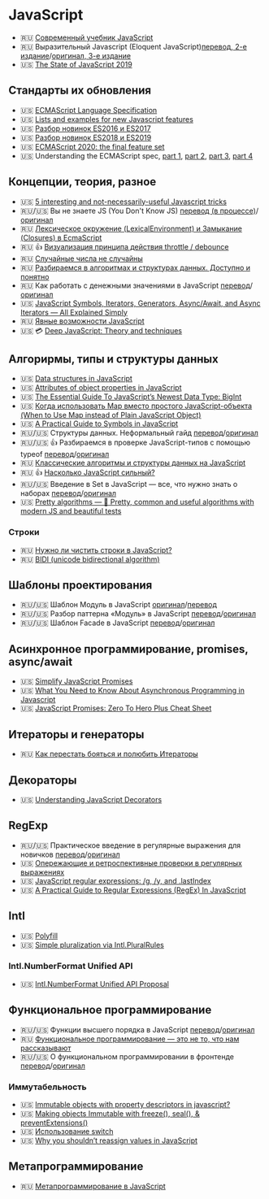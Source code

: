 # JavaScript

<!--
* 🇺🇸 []()
* 🇷🇺 []()
* 🏳 []()
* 🇷🇺/🇺🇸 [перевод]()/[оригинал]()
-->

* 🇷🇺 [Современный учебник JavaScript](https://learn.javascript.ru/)
* 🇷🇺 Выразительный Javascript (Eloquent JavaScript)[перевод, 2-е издание](https://eloquent-javascript.karmazzin.ru/)/[оригинал, 3-е издание](https://eloquentjavascript.net/)
* 🇺🇸 [The State of JavaScript 2019](https://2019.stateofjs.com/)

## Стандарты их обновления

* 🇺🇸 [ECMAScript Language Specification](https://tc39.es/ecma262/)
* 🇺🇸 [Lists and examples for new Javascript features](https://github.com/daumann/ECMAScript-new-features-list)
* 🇺🇸 [Разбор новинок ES2016 и ES2017](https://exploringjs.com/es2016-es2017/)
* 🇺🇸 [Разбор новинок ES2018 и ES2019](https://exploringjs.com/es2018-es2019/toc.html)
* 🇺🇸 [ECMAScript 2020: the final feature set](https://2ality.com/2019/12/ecmascript-2020.html)
* 🇺🇸 Understanding the ECMAScript spec, [part 1](https://v8.dev/blog/understanding-ecmascript-part-1), [part 2](https://v8.dev/blog/understanding-ecmascript-part-2), [part 3](https://v8.dev/blog/understanding-ecmascript-part-3), [part 4](https://v8.dev/blog/understanding-ecmascript-part-4)

## Концепции, теория, разное

* 🇺🇸 [5 interesting and not-necessarily-useful Javascript tricks](https://areknawo.com/5-interesting-and-not-necessarily-useful-javascript-tricks/)
* 🇷🇺/🇺🇸 Вы не знаете JS (You Don't Know JS) [перевод (в процессе)](https://github.com/azat-io/you-dont-know-js-ru)/[оригинал](https://github.com/getify/You-Dont-Know-JS)
* 🇷🇺 [Лексическое окружение (LexicalEnvironment) и Замыкание (Closures) в EcmaScript](https://habr.com/ru/post/474852/)
* 🇷🇺 👍 [Визуализация принципа действия throttle / debounce](https://codepen.io/dartess/full/pGJYmj)
* 🇷🇺 [Случайные числа не случайны](https://medium.com/@frontman/%D1%81%D0%BB%D1%83%D1%87%D0%B0%D0%B9%D0%BD%D1%8B%D0%B5-%D1%87%D0%B8%D1%81%D0%BB%D0%B0-%D0%BD%D0%B5-%D1%81%D0%BB%D1%83%D1%87%D0%B0%D0%B9%D0%BD%D1%8B-252e08e60828)
* 🇷🇺 [Разбираемся в алгоритмах и структурах данных. Доступно и понятно](https://dou.ua/lenta/articles/what-you-should-know-about-algorithms/)
* 🇷🇺 Как работать с денежными значениями в JavaScript [перевод](https://medium.com/devschacht/how-to-handle-monetary-values-in-javascript-bb0706840f0e)/[оригинал](https://frontstuff.io/how-to-handle-monetary-values-in-javascript)
* 🇺🇸 [JavaScript Symbols, Iterators, Generators, Async/Await, and Async Iterators — All Explained Simply](https://www.freecodecamp.org/news/some-of-javascripts-most-useful-features-can-be-tricky-let-me-explain-them-4003d7bbed32/)
* 🇷🇺 [Явные возможности JavaScript](https://habr.com/ru/post/432102/)
* 🇺🇸 💳 [Deep JavaScript: Theory and techniques](https://exploringjs.com/deep-js/)

## Алгорирмы, типы и структуры данных

* 🇺🇸 [Data structures in JavaScript](http://blog.benoitvallon.com/data-structures-in-javascript/data-structures-in-javascript/)
* 🇺🇸 [Attributes of object properties in JavaScript](https://2ality.com/2019/11/object-property-attributes.html)
* 🇺🇸 [The Essential Guide To JavaScript’s Newest Data Type: BigInt](https://www.smashingmagazine.com/2019/07/essential-guide-javascript-newest-data-type-bigint/)
* 🇺🇸 [Когда использовать Map вместо простого JavaScript-объекта (When to Use Map instead of Plain JavaScript Object)](https://dmitripavlutin.com/maps-vs-plain-objects-javascript/)
* 🇺🇸 [A Practical Guide to Symbols in JavaScript](http://thecodebarbarian.com/a-practical-guide-to-symbols-in-javascript.html)
* 🇷🇺/🇺🇸 Структуры данных. Неформальный гайд [перевод](https://habr.com/ru/post/263765/)/[оригинал](http://algosaur.us/data-structures-basics/)
* 🇷🇺/🇺🇸 👍 Разбираемся в проверке JavaScript-типов с помощью typeof [перевод](https://medium.com/devschacht/javascript-typeof-43591ab15bef)/[оригинал](https://blog.logrocket.com/javascript-typeof-2511d53a1a62/)
* 🇷🇺 [Классические алгоритмы и структуры данных на JavaScript](https://habr.com/ru/post/359192/)
* 🇷🇺 👍 [Насколько JavaScript сильный?](https://medium.com/devschacht/javascript-coercions-9a36505c1370)
* 🇷🇺/🇺🇸 Введение в Set в JavaScript — все, что нужно знать о наборах [перевод](https://webdevblog.ru/vvedenie-v-set-v-javascript-vse-chto-nuzhno-znat-o-naborah/)/[оригинал](https://dev.to/alexdevero)
* 🇺🇸 [Pretty algorithms — 🌊 Pretty, common and useful algorithms with modern JS and beautiful tests](https://github.com/jiayihu/pretty-algorithms)

### Строки

* 🇷🇺 [Нужно ли чистить строки в JavaScript?](https://habr.com/ru/post/449368/)
* 🇷🇺 [BIDI (unicode bidirectional algorithm)](https://habr.com/ru/post/181123/)

## Шаблоны проектирования

* 🇷🇺/🇺🇸 Шаблон Модуль в JavaScript [оригинал](https://dev.to/tomekbuszewski/module-pattern-in-javascript-56jm)/[перевод](https://webdevblog.ru/shablon-modul-v-javascript/)
* 🇷🇺/🇺🇸 Разбор паттерна «Модуль» в JavaScript [перевод](https://habr.com/ru/company/ruvds/blog/419997/)/[оригинал](https://www.codementor.io/@ajaysudani07/private-and-public-scope-in-javascript-lzgppc9js)
* 🇷🇺/🇺🇸 Шаблон Facade в JavaScript [перевод](https://webdevblog.ru/shablon-facade-v-javascript/)/[оригинал](https://dev.to/tomekbuszewski/facade-pattern-in-javascript-3on4)

## Асинхронное программирование, promises, async/await

* 🇺🇸 [Simplify JavaScript Promises](https://dev.to/sunnysingh/simplify-javascript-promises-4djb)
* 🇺🇸 [What You Need to Know About Asynchronous Programming in Javascript](https://medium.com/swlh/what-you-need-to-know-about-asynchronous-programming-in-javascript-894f90a97941)
* 🇺🇸 [JavaScript Promises: Zero To Hero Plus Cheat Sheet](https://medium.com/dailyjs/javascript-promises-zero-to-hero-plus-cheat-sheet-64d75051cffa)

## Итераторы и генераторы

* 🇷🇺 [Как перестать бояться и полюбить Итераторы](https://webdevblog.ru/kak-perestat-boyatsya-i-poljubit-iteratory/)

## Декораторы

* 🇺🇸 [Understanding JavaScript Decorators](https://www.simplethread.com/understanding-js-decorators/)

## RegExp

* 🇷🇺/🇺🇸 Практическое введение в регулярные выражения для новичков [перевод](https://proglib.io/p/dont-fear-regex/)/[оригинал](https://dev.to/hawkinjs/dont-fear-the-regex-a-practical-introduction-to-regular-expressions)
* 🇺🇸 [Опережающие и ретроспективные проверки в регулярных выражениях](https://habr.com/ru/post/159483/)
* 🇺🇸 [JavaScript regular expressions: /g, /y, and .lastIndex](https://2ality.com/2020/01/regexp-lastindex.html)
* 🇺🇸 [A Practical Guide to Regular Expressions (RegEx) In JavaScript](https://blog.bitsrc.io/a-beginners-guide-to-regular-expressions-regex-in-javascript-9c58feb27eb4)

## Intl

* 🇺🇸 [Polyfill](https://github.com/andyearnshaw/Intl.js)
* 🇺🇸 [Simple pluralization via Intl.PluralRules](https://2ality.com/2019/12/intl-pluralrules.html)

### Intl.NumberFormat Unified API

* 🇺🇸 [Intl.NumberFormat Unified API Proposal](https://github.com/tc39/proposal-unified-intl-numberformat)

## Функциональное программирование

* 🇷🇺/🇺🇸 Функции высшего порядка в JavaScript [перевод](https://medium.com/webbdev/func-1afa4a8220a7)/[оригинал](https://blog.bitsrc.io/understanding-higher-order-functions-in-javascript-75461803bad)
* 🇷🇺 [Функциональное программирование — это не то, что нам рассказывают](https://habr.com/ru/post/479238/)
* 🇷🇺/🇺🇸 О функциональном программировании в фронтенде [перевод](https://habr.com/ru/post/324308/)/[оригинал](https://blog.daftcode.pl/get-functional-3eaceb76258f)

### Иммутабельность

* 🇺🇸 [Immutable objects with property descriptors in javascript?](https://medium.com/@neetishop/immutable-objects-with-property-descriptors-in-javascript-31693faaf03)
* 🇺🇸 [Making objects Immutable with freeze(), seal(), & preventExtensions()](https://medium.com/@neetishop/making-objects-immutable-with-freeze-seal-preventextensions-6876bb23e0a3)
* 🇺🇸 [Использование switch](https://hackernoon.com/rethinking-javascript-eliminate-the-switch-statement-for-better-code-5c81c044716d)
* 🇺🇸 [Why you shouldn’t reassign values in JavaScript](https://zellwk.com/blog/dont-reassign/)

## Метапрограммирование

* 🇷🇺 [Метапрограммирование в JavaScript](https://habr.com/ru/company/docsvision/blog/417097/)

